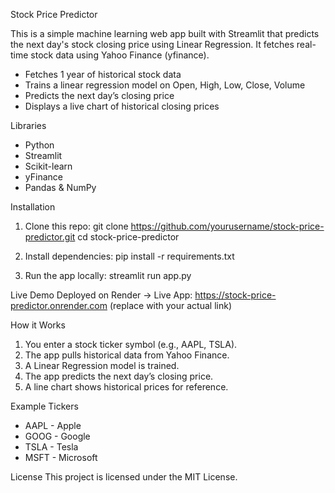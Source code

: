 Stock Price Predictor

This is a simple machine learning web app built with Streamlit that predicts the next day's stock closing price using Linear Regression. It fetches real-time stock data using Yahoo Finance (yfinance).


- Fetches 1 year of historical stock data
- Trains a linear regression model on Open, High, Low, Close, Volume
- Predicts the next day’s closing price
- Displays a live chart of historical closing prices

Libraries 
- Python
- Streamlit
- Scikit-learn
- yFinance
- Pandas & NumPy

 Installation
1. Clone this repo:
   git clone https://github.com/yourusername/stock-price-predictor.git
   cd stock-price-predictor

2. Install dependencies:
   pip install -r requirements.txt

3. Run the app locally:
   streamlit run app.py

 Live Demo
Deployed on Render
→ Live App: https://stock-price-predictor.onrender.com (replace with your actual link)


How it Works
1. You enter a stock ticker symbol (e.g., AAPL, TSLA).
2. The app pulls historical data from Yahoo Finance.
3. A Linear Regression model is trained.
4. The app predicts the next day’s closing price.
5. A line chart shows historical prices for reference.

Example Tickers
- AAPL - Apple
- GOOG - Google
- TSLA - Tesla
- MSFT - Microsoft

License
This project is licensed under the MIT License.
